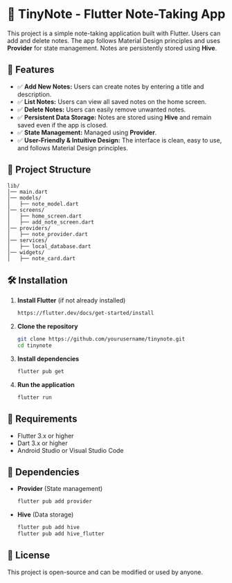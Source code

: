 # 📝 TinyNote - Flutter Note-Taking App

This project is a simple note-taking application built with Flutter. Users can add and delete notes. The app follows Material Design principles and uses **Provider** for state management. Notes are persistently stored using **Hive**.

## 🚀 Features
- ✅ **Add New Notes:** Users can create notes by entering a title and description.
- ✅ **List Notes:** Users can view all saved notes on the home screen.
- ✅ **Delete Notes:** Users can easily remove unwanted notes.
- ✅ **Persistent Data Storage:** Notes are stored using **Hive** and remain saved even if the app is closed.
- ✅ **State Management:** Managed using **Provider**.
- ✅ **User-Friendly & Intuitive Design:** The interface is clean, easy to use, and follows Material Design principles.

## 📂 Project Structure
```
lib/
│── main.dart
│── models/
│   ├── note_model.dart
│── screens/
│   ├── home_screen.dart
│   ├── add_note_screen.dart
│── providers/
│   ├── note_provider.dart
│── services/
│   ├── local_database.dart
│── widgets/
│   ├── note_card.dart
```

## 🛠 Installation
1. **Install Flutter** (if not already installed)
   ```sh
   https://flutter.dev/docs/get-started/install
   ```
2. **Clone the repository**
   ```sh
   git clone https://github.com/yourusername/tinynote.git
   cd tinynote
   ```
3. **Install dependencies**
   ```sh
   flutter pub get
   ```
4. **Run the application**
   ```sh
   flutter run
   ```

## 🛑 Requirements
- Flutter 3.x or higher
- Dart 3.x or higher
- Android Studio or Visual Studio Code

## 📌 Dependencies
- **Provider** (State management)
  ```sh
  flutter pub add provider
  ```
- **Hive** (Data storage)
  ```sh
  flutter pub add hive
  flutter pub add hive_flutter
  ```

## 📜 License
This project is open-source and can be modified or used by anyone.

